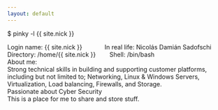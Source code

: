 ```yaml
---
layout: default
---
```

<p>$ pinky <span class="reserved">-l</span> <span class="string">{{ site.nick  }}</span></p>
<p>
Login name: {{ site.nick }}&nbsp;&nbsp;&nbsp;&nbsp;&nbsp;&nbsp;&nbsp;&nbsp;&nbsp;&nbsp;&nbsp;&nbsp;&nbsp;In real life: Nicolás Damián Sadofschi<br />
Directory: /home/{{ site.nick }}&nbsp;&nbsp;&nbsp;&nbsp;&nbsp;&nbsp;&nbsp;&nbsp;Shell: /bin/bash<br />
About me:<br />
Strong technical skills in building and supporting customer platforms, including but not limited to; Networking, Linux & Windows Servers, Virtualization, Load balancing, Firewalls, and Storage.<br />
Passionate about Cyber Security<br />
This is a place for me to share and store stuff.<br />
</p>
